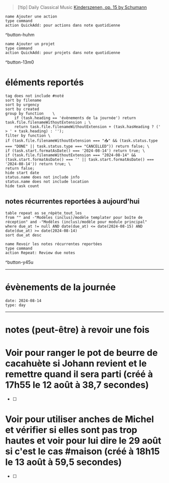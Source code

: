 



> [!tip] Daily Classical Music
> [Kinderszenen, op. 15 by Schumann](https://www.youtube.com/watch?v=yibf6QNjgGU)

```button
name Ajouter une action
type command
action QuickAdd: pour actions dans note quotidienne
```
^button-huhm
```button
name Ajouter un projet
type command
action QuickAdd: pour projets dans note quotidienne
```
^button-13m0
# éléments reportés
```tasks
tag does not include #noté 
sort by filename 
sort by urgency 
sort by created 
group by function    \
	if (task.heading == 'évènements de la journée') return task.file.filenameWithoutExtension ; \
    return task.file.filenameWithoutExtension + (task.hasHeading ? (' > ' + task.heading) : '');
filter by function \
if (task.file.filenameWithoutExtension === "📥" && (task.status.type === "DONE" || task.status.type === "CANCELLED")) return false; \
if (task.start.formatAsDate() === '2024-08-14') return true; \
if (task.file.filenameWithoutExtension === "2024-08-14" && (task.start.formatAsDate() === '' || task.start.formatAsDate() === '2024-08-14')) return true; \
return false;
hide start date
status.name does not include info
status.name does not include location
hide task count
```

## notes récurrentes reportées à aujourd'hui
```dataview
table repeat as se_répète_tout_les
from "" and -"Modèles (inclus)/modèle templater pour boîte de réception" and -"Modèles (inclus)/modèle pour module principal"
where due_at != null AND date(due_at) <= date(2024-08-15) AND date(due_at) >= date(2024-08-14)
sort due_at desc
```

```button
name Revoir les notes récurrentes reportées
type command
action Repeat: Review due notes
```
^button-y45u
___
# évènements de la journée
```gEvent
date: 2024-08-14
type: day
```
___

# notes (peut-être) à revoir une fois


# Voir pour ranger le pot de beurre de cacahuète si Johann revient et le remettre quand il sera parti (créé à 17h55 le 12 août à 38,7 secondes) 
- [ ] 


# Voir pour utiliser anches de Michel et vérifier si elles sont pas trop hautes et voir pour lui dire le 29 août si c'est le cas  #maison  (créé à 18h15 le 13 août à 59,5 secondes) 
- [ ] 
